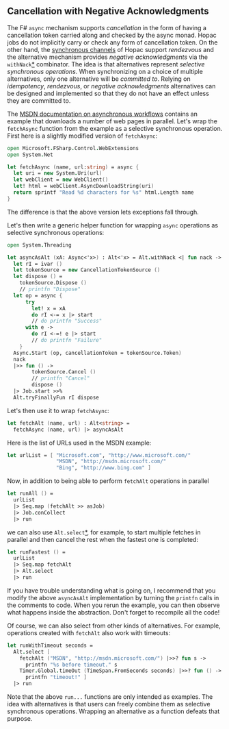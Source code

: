 ## Cancellation with Negative Acknowledgments

The F# `async` mechanism supports *cancellation* in the form of having a
cancellation token carried along and checked by the async monad.  Hopac jobs do
not implicitly carry or check any form of cancellation token.  On the other
hand, the
[synchronous channels](http://vesakarvonen.github.io/Hopac/Hopac.html#def:type%20Hopac.Ch)
of Hopac support *rendezvous* and the alternative mechanism provides *negative
acknowledgments* via the
`withNack`[*](http://vesakarvonen.github.io/Hopac/Hopac.html#def:val%20Hopac.Alt.withNack)
combinator.  The idea is that alternatives represent *selective synchronous
operations*.  When synchronizing on a choice of multiple alternatives, only one
alternative will be *committed to*.  Relying on *idempotency*, *rendezvous*, or
*negative acknowledgments* alternatives can be designed and implemented so that
they do not have an effect unless they are committed to.

The
[MSDN documentation on asynchronous workflows](http://msdn.microsoft.com/en-us/library/dd233250.aspx)
contains an example that downloads a number of web pages in parallel.  Let's
wrap the `fetchAsync` function from the example as a selective synchronous
operation.  First here is a slightly modified version of `fetchAsync`:

```fsharp
open Microsoft.FSharp.Control.WebExtensions
open System.Net

let fetchAsync (name, url:string) = async { 
  let uri = new System.Uri(url)
  let webClient = new WebClient()
  let! html = webClient.AsyncDownloadString(uri)
  return sprintf "Read %d characters for %s" html.Length name
}
```

The difference is that the above version lets exceptions fall through.

Let's then write a generic helper function for wrapping `async` operations as
selective synchronous operations:

```fsharp
open System.Threading

let asyncAsAlt (xA: Async<'x>) : Alt<'x> = Alt.withNack <| fun nack ->
  let rI = ivar ()
  let tokenSource = new CancellationTokenSource ()
  let dispose () =
    tokenSource.Dispose ()
    // printfn "Dispose"
  let op = async {
      try
        let! x = xA
        do rI <-= x |> start
        // do printfn "Success"
      with e ->
        do rI <-=! e |> start
        // do printfn "Failure"
    }
  Async.Start (op, cancellationToken = tokenSource.Token)
  nack
  |>> fun () ->
        tokenSource.Cancel ()
        // printfn "Cancel"
        dispose ()
  |> Job.start >>%
  Alt.tryFinallyFun rI dispose
```

Let's then use it to wrap `fetchAsync`:

```fsharp
let fetchAlt (name, url) : Alt<string> =
  fetchAsync (name, url) |> asyncAsAlt
```

Here is the list of URLs used in the MSDN example:

```fsharp
let urlList = [ "Microsoft.com", "http://www.microsoft.com/" 
                "MSDN", "http://msdn.microsoft.com/" 
                "Bing", "http://www.bing.com" ]
```

Now, in addition to being able to perform `fetchAlt` operations in parallel

```fsharp
let runAll () =
  urlList
  |> Seq.map (fetchAlt >> asJob)
  |> Job.conCollect
  |> run
```

we can also use
`Alt.select`[*](http://vesakarvonen.github.io/Hopac/Hopac.html#def:val%20Hopac.Alt.select),
for example, to start multiple fetches in parallel and then cancel the rest when
the fastest one is completed:

```fsharp
let runFastest () =
  urlList
  |> Seq.map fetchAlt
  |> Alt.select
  |> run
```

If you have trouble understanding what is going on, I recommend that you modify
the above `asyncAsAlt` implementation by turning the `printfn` calls in the
comments to code.  When you rerun the example, you can then observe what happens
inside the abstraction.  Don't forget to recompile all the code!

Of course, we can also select from other kinds of alternatives.  For example,
operations created with `fetchAlt` also work with timeouts:

```fsharp
let runWithTimeout seconds =
  Alt.select [
    fetchAlt ("MSDN", "http://msdn.microsoft.com/") |>>? fun s ->
      printfn "%s before timeout." s
    Timer.Global.timeOut (TimeSpan.FromSeconds seconds) |>>? fun () ->
      printfn "timeout!" ]
  |> run
```

Note that the above `run...` functions are only intended as examples.  The idea
with alternatives is that users can freely combine them as selective synchronous
operations.  Wrapping an alternative as a function defeats that purpose.
